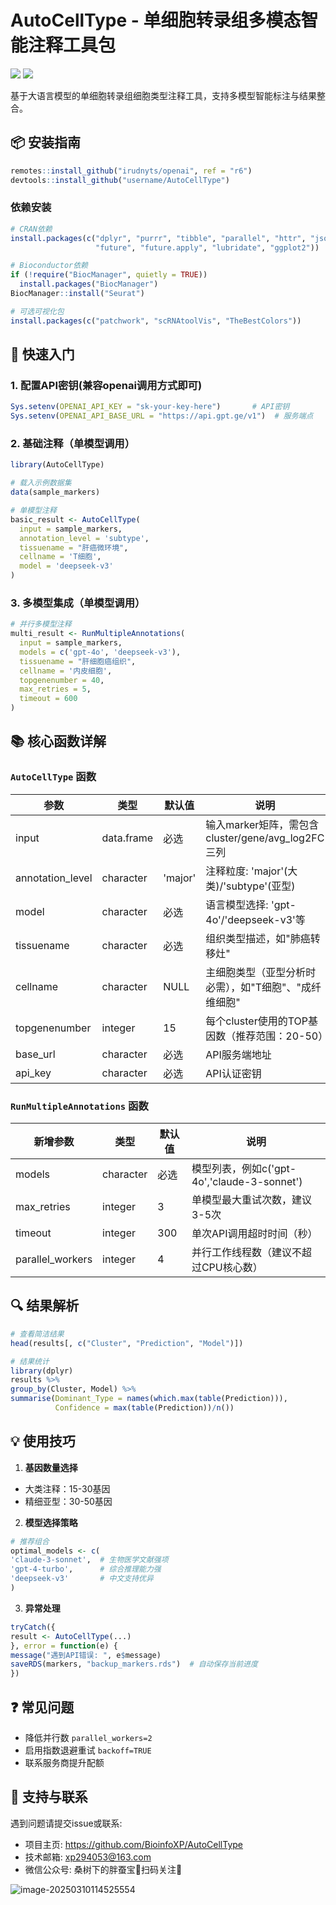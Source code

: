 

# AutoCellType - 单细胞转录组多模态智能注释工具包

![](https://img.shields.io/badge/R-3.6%2B-blue)
![](https://img.shields.io/badge/License-MIT-green)

基于大语言模型的单细胞转录组细胞类型注释工具，支持多模型智能标注与结果整合。

## 📦 安装指南

```r
remotes::install_github("irudnyts/openai", ref = "r6")
devtools::install_github("username/AutoCellType")
```

### 依赖安装

```r
# CRAN依赖
install.packages(c("dplyr", "purrr", "tibble", "parallel", "httr", "jsonlite",
                   "future", "future.apply", "lubridate", "ggplot2"))

# Bioconductor依赖
if (!require("BiocManager", quietly = TRUE))
  install.packages("BiocManager")
BiocManager::install("Seurat")

# 可选可视化包
install.packages(c("patchwork", "scRNAtoolVis", "TheBestColors"))
```


## 🚀 快速入门

### 1. 配置API密钥(兼容openai调用方式即可)

```r
Sys.setenv(OPENAI_API_KEY = "sk-your-key-here")       # API密钥
Sys.setenv(OPENAI_API_BASE_URL = "https://api.gpt.ge/v1")  # 服务端点
```

### 2. 基础注释（单模型调用）

```r
library(AutoCellType)

# 载入示例数据集
data(sample_markers)

# 单模型注释
basic_result <- AutoCellType(
  input = sample_markers,
  annotation_level = 'subtype',
  tissuename = "肝癌微环境",
  cellname = 'T细胞',
  model = 'deepseek-v3'
)
```

### 3. 多模型集成（单模型调用）

```r
# 并行多模型注释
multi_result <- RunMultipleAnnotations(
  input = sample_markers,
  models = c('gpt-4o', 'deepseek-v3'),
  tissuename = "肝细胞癌组织",
  cellname = '内皮细胞',
  topgenenumber = 40,
  max_retries = 5,
  timeout = 600
)
```


## 📚 核心函数详解

### `AutoCellType` 函数


| 参数             | 类型       | 默认值  | 说明                                                  |
| ---------------- | ---------- | ------- | ----------------------------------------------------- |
| input            | data.frame | 必选    | 输入marker矩阵，需包含cluster/gene/avg_log2FC三列     |
| annotation_level | character  | 'major' | 注释粒度: 'major'(大类)/'subtype'(亚型)               |
| model            | character  | 必选    | 语言模型选择: 'gpt-4o'/'deepseek-v3'等                |
| tissuename       | character  | 必选    | 组织类型描述，如"肺癌转移灶"                          |
| cellname         | character  | NULL    | 主细胞类型（亚型分析时必需），如"T细胞"、"成纤维细胞" |
| topgenenumber    | integer    | 15      | 每个cluster使用的TOP基因数（推荐范围：20-50）         |
| base_url         | character  | 必选    | API服务端地址                                         |
| api_key          | character  | 必选    | API认证密钥                                           |


  ### `RunMultipleAnnotations` 函数


| 新增参数         | 类型      | 默认值 | 说明                                        |
| ---------------- | --------- | ------ | ------------------------------------------- |
| models           | character | 必选   | 模型列表，例如c('gpt-4o','claude-3-sonnet') |
| max_retries      | integer   | 3      | 单模型最大重试次数，建议3-5次               |
| timeout          | integer   | 300    | 单次API调用超时时间（秒）                   |
| parallel_workers | integer   | 4      | 并行工作线程数（建议不超过CPU核心数）       |

  ## 🔍 结果解析


  ```r
# 查看简洁结果
head(results[, c("Cluster", "Prediction", "Model")])

# 结果统计
library(dplyr)
results %>%
  group_by(Cluster, Model) %>%
  summarise(Dominant_Type = names(which.max(table(Prediction))),
            Confidence = max(table(Prediction))/n())
  ```


## 💡 使用技巧

1. **基因数量选择**

  - 大类注释：15-30基因
- 精细亚型：30-50基因

2. **模型选择策略**

  ```r
# 推荐组合
optimal_models <- c(
  'claude-3-sonnet',  # 生物医学文献强项
  'gpt-4-turbo',      # 综合推理能力强
  'deepseek-v3'       # 中文支持优异
)
  ```

3. **异常处理**

  ```r
tryCatch({
  result <- AutoCellType(...)
}, error = function(e) {
  message("遇到API错误: ", e$message)
  saveRDS(markers, "backup_markers.rds")  # 自动保存当前进度
})
  ```


## ❓ 常见问题

  - 降低并行数 `parallel_workers=2`
- 启用指数退避重试 `backoff=TRUE`
- 联系服务商提升配额


## 📧 支持与联系

遇到问题请提交issue或联系:

  - 项目主页: https://github.com/BioinfoXP/AutoCellType
- 技术邮箱: xp294053@163.com
- 微信公众号: 桑树下的胖蚕宝📧扫码关注📧

![image-20250310114525554](C:\Users\Wandering\AppData\Roaming\Typora\typora-user-images\image-20250310114525554.png)

